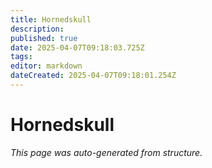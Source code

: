 ```yaml
---
title: Hornedskull
description: 
published: true
date: 2025-04-07T09:18:03.725Z
tags: 
editor: markdown
dateCreated: 2025-04-07T09:18:01.254Z
---
```


# Hornedskull

*This page was auto-generated from structure.*
